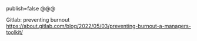 publish=false
@@@

Gitlab: preventing burnout
https://about.gitlab.com/blog/2022/05/03/preventing-burnout-a-managers-toolkit/
